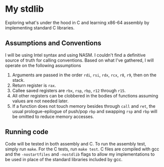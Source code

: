 # My stdlib

Exploring what's under the hood in C and learning x86-64 assembly by implementing
standard C libraries.

## Assumptions and Conventions

I will be using Intel syntax and using NASM. I couldn't find a definitive source
of truth for calling conventions. Based on what I've gathered, I will operate on
the following assumptions

1. Arguments are passed in the order `rdi`, `rsi`, `rdx`, `rcx`, `r8`, `r9`, then
   on the stack.
2. Return register is `rax`.
3. Callee saved registers are `rbx`, `rsp`, `rbp`, `r12` through `r15`.
4. All other registers can be clobbered in the bodies of functions assuming values
   are not needed later.
5. If a function does not touch memory besides through `call` and `ret`, the
   usual prologue-epilogue of push/pop `rbp` and swapping `rsp` and `rbp` will be
   omitted to reduce memory accesses.

## Running code

Code will be tested in both assembly and C. To run the assembly test, simply run
`make`. For the C tests, run `make test`. C files are compiled with gcc and the
`-nostartfiles` and `-nostdlib` flags to allow my implementations to be used in
place of the standard libraries included by gcc.
